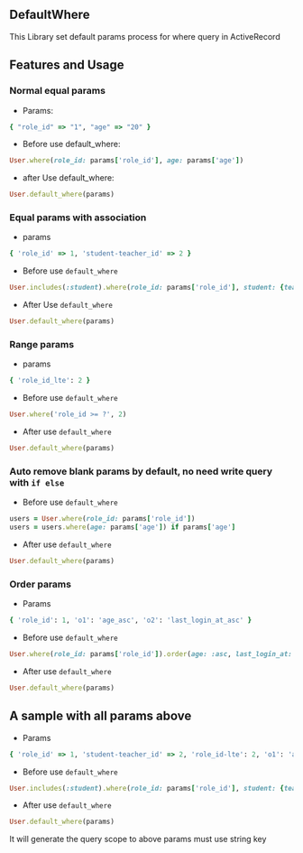 ## DefaultWhere

This Library set default params process for where query in ActiveRecord

## Features and Usage

### Normal equal params

- Params:
```ruby
{ "role_id" => "1", "age" => "20" }
```
- Before use default_where:
```ruby
User.where(role_id: params['role_id'], age: params['age'])
```
- after Use default_where:
```ruby
User.default_where(params)
```

### Equal params with association

- params
```ruby
{ 'role_id' => 1, 'student-teacher_id' => 2 }
```
- Before use `default_where`
```ruby
User.includes(:student).where(role_id: params['role_id'], student: {teacher_id: params['student-teacher_id']})
```
- After Use `default_where`
```ruby
User.default_where(params)
```

### Range params
- params
```ruby
{ 'role_id_lte': 2 }
```
- Before use `default_where`
```ruby
User.where('role_id >= ?', 2)
```
- After use `default_where`
```ruby
User.default_where(params)
```

### Auto remove blank params by default, no need write query with `if else`
- Before use `default_where`
```ruby
users = User.where(role_id: params['role_id'])
users = users.where(age: params['age']) if params['age']
```
- After use `default_where`
```ruby
User.default_where(params)
```

### Order params
- Params
```ruby
{ 'role_id': 1, 'o1': 'age_asc', 'o2': 'last_login_at_asc' }
```
- Before use `default_where`
```ruby
User.where(role_id: params['role_id']).order(age: :asc, last_login_at: :asc)
```
- After use `default_where`
```ruby
User.default_where(params)
```

## A sample with all params above
- Params
```ruby
{ 'role_id' => 1, 'student-teacher_id' => 2, 'role_id-lte': 2, 'o1': 'age+asc', 'o2': 'last_login_at+asc' }
```
- Before use `default_where`
```ruby
User.includes(:student).where(role_id: params['role_id'], student: {teacher_id: params['student-teacher_id']}).order(age: :asc, last_login_at: :asc)
```
- After use `default_where`
```ruby
User.default_where(params)
```

It will generate the query scope to above
params must use string key
